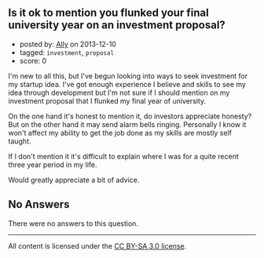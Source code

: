 ## Is it ok to mention you flunked your final university year on an investment proposal?

- posted by: [Ally](https://stackexchange.com/users/-1/30043-ally) on 2013-12-10
- tagged: `investment`, `proposal`
- score: 0

<p>I'm new to all this, but I've begun looking into ways to seek investment for my startup idea. I've got enough experience I believe and skills to see my idea through development but I'm not sure if I should mention on my investment proposal that I flunked my final year of university.</p>

<p>On the one hand it's honest to mention it, do investors appreciate honesty? But on the other hand it may send alarm bells ringing. Personally I know it won't affect my ability to get the job done as my skills are mostly self taught.</p>

<p>If I don't mention it it's difficult to explain where I was for a quite recent three year period in my life.</p>

<p>Would greatly appreciate a bit of advice.</p>


## No Answers

There were no answers to this question.


---

All content is licensed under the [CC BY-SA 3.0 license](https://creativecommons.org/licenses/by-sa/3.0/).
